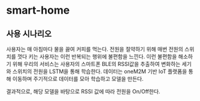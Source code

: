 # smart-home

## 사용 시나리오


사용자는 매 아침마다 물을 끓여 커피를 먹는다. 전원을 절약하기 위해 매번 전원의 스위치를 껏다 키는 사용자는 이런 반복되는 행위에 불편함을 느낀다. 
이런 불편함을 해소하기 위해 우리의 서비스는 사용자의 스마트폰 BLE의 RSSI값을 추출하여 변화하는 세기와 스위치의 전원을 LSTM을 통해 학습한다. 
데이터는 oneM2M 기반 IoT 플랫폼을 통해 이동하며 주기적으로 데이터를 모아 학습하고 모델을 만든다. 

결과적으로, 해당 모델을 바탕으로 RSSI 값에 따라 전원을 On/Off한다. 



